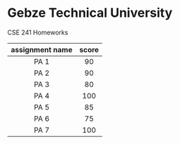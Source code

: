 # Gebze Technical University
 CSE 241 Homeworks
 
 | assignment name | score |
|:---------------:|:-----:|
| PA 1            |  90   |
| PA 2            |  90   |
| PA 3            |  80  |
| PA 4            |  100   |
| PA 5			  |	 85	  |
| PA 6            |  75   |
| PA 7			  |  100   |
